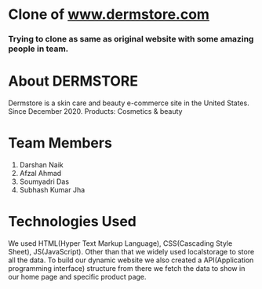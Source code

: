 # Clone of www.dermstore.com
### Trying to clone as same as original website with some amazing people in team.

# About DERMSTORE
Dermstore is a skin care and beauty e-commerce site in the United States. Since December 2020.
Products: Cosmetics & beauty

# Team Members
1. Darshan Naik
2. Afzal Ahmad
3. Soumyadri Das
4. Subhash Kumar Jha

# Technologies Used
We used HTML(Hyper Text Markup Language), CSS(Cascading Style Sheet), JS(JavaScript). Other than that we widely used localstorage to store all the data. To build our dynamic website we also created a API(Application programming interface) structure from there we fetch the data to show in our home page and specific product page.
